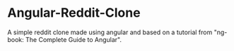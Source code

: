 # Angular-Reddit-Clone
A simple reddit clone made using angular and based on a tutorial from "ng-book: The Complete Guide to Angular".
